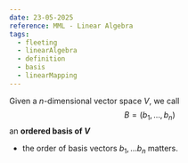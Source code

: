 ```yaml
---
date: 23-05-2025
reference: MML - Linear Algebra
tags:
  - fleeting
  - linearAlgebra
  - definition
  - basis
  - linearMapping
---
```

Given a $n$-dimensional vector space $V$, we call $$B = (b_1,\ldots,b_n)$$ an **ordered basis of $V$**
- the order of basis vectors $b_1,\ldots b_n$ matters.